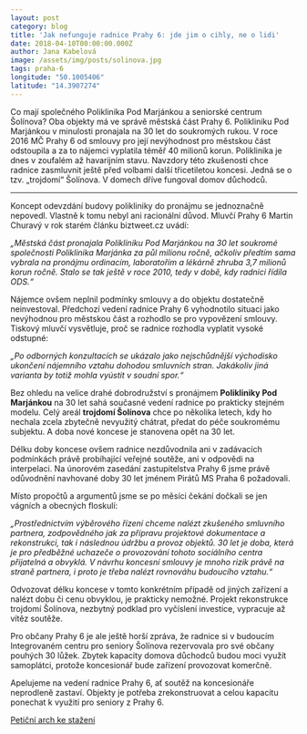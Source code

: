 ```yaml
---
layout: post
category: blog
title: 'Jak nefunguje radnice Prahy 6: jde jim o cihly, ne o lidi'
date: 2018-04-10T00:00:00.000Z
author: Jana Kabelová
image: /assets/img/posts/solinova.jpg
tags: praha-6
longitude: "50.1005406"
latitude: "14.3907274"
---
```


Co mají společného Poliklinika Pod Marjánkou a seniorské centrum Šolínova? Oba objekty má ve správě městská část Prahy 6. Polikliniku Pod Marjánkou v minulosti pronajala na 30 let do soukromých rukou. V roce 2016 MČ Prahy 6 od smlouvy pro její nevýhodnost pro městskou část odstoupila a za to nájemci vyplatila téměř 40 milionů korun. Poliklinika je dnes v zoufalém až havarijním stavu. Navzdory této zkušenosti chce radnice zasmluvnit ještě před volbami další třicetiletou koncesi. Jedná se o tzv. „trojdomí“ Šolínova. V domech dříve fungoval domov důchodců.

----

Koncept odevzdání budovy polikliniky do pronájmu se jednoznačně nepovedl. Vlastně k tomu nebyl ani racionální důvod. Mluvčí Prahy 6 Martin Churavý v rok starém článku biztweet.cz uvádí: 

*„Městská část pronajala Polikliniku Pod Marjánkou na 30 let soukromé společnosti Poliklinika Marjánka za půl milionu ročně, ačkoliv předtím sama vybrala na pronájmu ordinacím, laboratořím a lékárně zhruba 3,7 milionů korun ročně. Stalo se tak ještě v roce 2010, tedy v době, kdy radnici řídila ODS.“*

Nájemce ovšem neplnil podmínky smlouvy a do objektu dostatečně neinvestoval. Předchozí vedení radnice Prahy 6 vyhodnotilo situaci jako nevýhodnou pro městskou část a rozhodlo se pro vypovězení smlouvy. Tiskový mluvčí vysvětluje, proč se radnice rozhodla vyplatit vysoké odstupné: 

*„Po odborných konzultacích se ukázalo jako nejschůdnější východisko ukončení nájemního vztahu dohodou smluvních stran. Jakákoliv jiná varianta by totiž mohla vyústit v soudní spor.“*

Bez ohledu na velice drahé dobrodružství s pronájmem **Polikliniky Pod Marjánkou** na 30 let sahá současné vedení radnice po prakticky stejném modelu. Celý areál **trojdomí Šolínova** chce po několika letech, kdy ho nechala zcela zbytečně nevyužitý chátrat, předat do péče soukromému subjektu. A doba nové koncese je stanovena opět na 30 let.

Délku doby koncese ovšem radnice nezdůvodnila ani v zadávacích podmínkách právě probíhající veřejné soutěže, ani v odpovědi na interpelaci. Na únorovém zasedání zastupitelstva Prahy 6 jsme právě odůvodnění navhované doby 30 let jménem Pirátů MS Praha 6 požadovali.

Místo propočtů a argumentů jsme se po měsíci čekání dočkali se jen vágních a obecných floskulí: 

*„Prostřednictvím výběrového řízení chceme nalézt zkušeného smluvního partnera, zodpovědného jak za přípravu projektové dokumentace a rekonstrukci, tak i následnou údržbu a provoz objektů. 30 let je doba, která je pro předběžné uchazeče o provozování tohoto sociálního centra přijatelná a obvyklá. V návrhu koncesní smlouvy je mnoho rizik právě na straně partnera, i proto je třeba nalézt rovnováhu budoucího vztahu.“*

Odvozovat délku koncese v tomto konkrétním případě od jiných zařízení a nalézt dobu či cenu obvyklou, je prakticky nemožné. Projekt rekonstrukce trojdomí Šolínova, nezbytný podklad pro vyčíslení investice, vypracuje až vítěz soutěže.

Pro občany Prahy 6 je ale ještě horší zpráva, že radnice si v budoucím Integrovaném centru pro seniory Šolínova rezervovala pro své občany pouhých 30 lůžek. Zbytek kapacity domova důchodců budou moci využít samoplátci, protože koncesionář bude zařízení provozovat komerčně.

Apelujeme na vedení radnice Prahy 6, ať soutěž na koncesionáře neprodleně zastaví. Objekty je potřeba zrekonstruovat a celou kapacitu ponechat k využití pro seniory z Prahy 6.

[Petiční arch ke stažení](/assets/PeticeSolinova.pdf)


